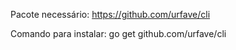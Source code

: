 Pacote necessário:
https://github.com/urfave/cli

Comando para instalar:
go get github.com/urfave/cli
